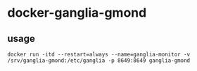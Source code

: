 # docker-ganglia-gmond
## usage

	docker run -itd --restart=always --name=ganglia-monitor -v /srv/ganglia-gmond:/etc/ganglia -p 8649:8649 ganglia-gmond
